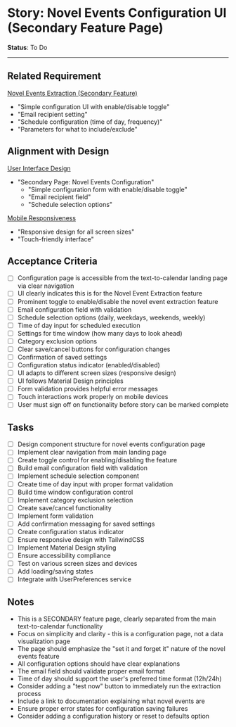 # Story: Novel Events Configuration UI (Secondary Feature Page)

**Status**: To Do

---

## Related Requirement
[Novel Events Extraction (Secondary Feature)](../requirements.md#2-novel-events-extraction-secondary-feature)
- "Simple configuration UI with enable/disable toggle"
- "Email recipient setting"
- "Schedule configuration (time of day, frequency)"
- "Parameters for what to include/exclude"

## Alignment with Design
[User Interface Design](../design.md#user-interface-design)
- "Secondary Page: Novel Events Configuration"
  - "Simple configuration form with enable/disable toggle"
  - "Email recipient field"
  - "Schedule selection options"

[Mobile Responsiveness](../design.md#mobile-responsiveness)
- "Responsive design for all screen sizes"
- "Touch-friendly interface"

## Acceptance Criteria
- [ ] Configuration page is accessible from the text-to-calendar landing page via clear navigation
- [ ] UI clearly indicates this is for the Novel Event Extraction feature
- [ ] Prominent toggle to enable/disable the novel event extraction feature
- [ ] Email configuration field with validation
- [ ] Schedule selection options (daily, weekdays, weekends, weekly)
- [ ] Time of day input for scheduled execution
- [ ] Settings for time window (how many days to look ahead)
- [ ] Category exclusion options
- [ ] Clear save/cancel buttons for configuration changes
- [ ] Confirmation of saved settings
- [ ] Configuration status indicator (enabled/disabled)
- [ ] UI adapts to different screen sizes (responsive design)
- [ ] UI follows Material Design principles
- [ ] Form validation provides helpful error messages
- [ ] Touch interactions work properly on mobile devices
- [ ] User must sign off on functionality before story can be marked complete

## Tasks
- [ ] Design component structure for novel events configuration page
- [ ] Implement clear navigation from main landing page
- [ ] Create toggle control for enabling/disabling the feature
- [ ] Build email configuration field with validation
- [ ] Implement schedule selection component
- [ ] Create time of day input with proper format validation
- [ ] Build time window configuration control
- [ ] Implement category exclusion selection
- [ ] Create save/cancel functionality
- [ ] Implement form validation
- [ ] Add confirmation messaging for saved settings
- [ ] Create configuration status indicator
- [ ] Ensure responsive design with TailwindCSS
- [ ] Implement Material Design styling
- [ ] Ensure accessibility compliance
- [ ] Test on various screen sizes and devices
- [ ] Add loading/saving states
- [ ] Integrate with UserPreferences service

## Notes
- This is a SECONDARY feature page, clearly separated from the main text-to-calendar functionality
- Focus on simplicity and clarity - this is a configuration page, not a data visualization page
- The page should emphasize the "set it and forget it" nature of the novel events feature
- All configuration options should have clear explanations
- The email field should validate proper email format
- Time of day should support the user's preferred time format (12h/24h)
- Consider adding a "test now" button to immediately run the extraction process
- Include a link to documentation explaining what novel events are
- Ensure proper error states for configuration saving failures
- Consider adding a configuration history or reset to defaults option 